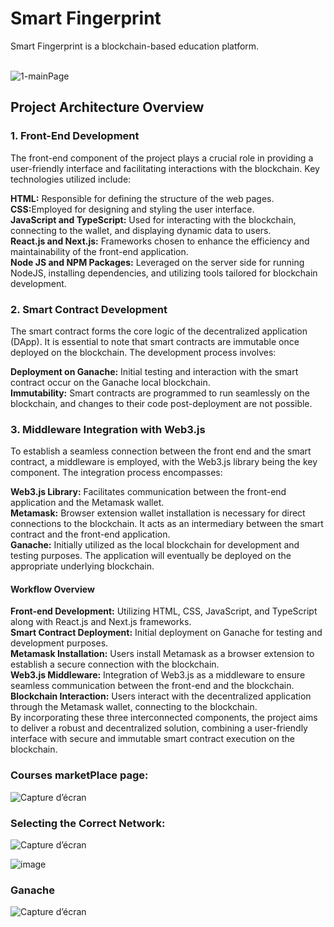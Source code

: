 # Smart Fingerprint

Smart Fingerprint is a blockchain-based education platform.</br></br>

![1-mainPage](https://user-images.githubusercontent.com/83820363/223975924-b234e1a7-1b4d-474b-baae-0639b6c0f829.png)

<h2> Project Architecture Overview</h2>
<h3> 1. Front-End Development</h3>
The front-end component of the project plays a crucial role in providing a user-friendly interface and facilitating interactions with the blockchain. Key technologies utilized include:</br>

<b>HTML:</b> Responsible for defining the structure of the web pages.</br>
<b>CSS:</b>Employed for designing and styling the user interface.</br>
<b>JavaScript and TypeScript:</b> Used for interacting with the blockchain, connecting to the wallet, and displaying dynamic data to users.</br>
<b>React.js and Next.js:</b> Frameworks chosen to enhance the efficiency and maintainability of the front-end application.</br>
<b>Node JS and NPM Packages:</b> Leveraged on the server side for running NodeJS, installing dependencies, and utilizing tools tailored for blockchain development.</br>

<h3> 2. Smart Contract Development</h3>
The smart contract forms the core logic of the decentralized application (DApp). It is essential to note that smart contracts are immutable once deployed on the blockchain. The development process involves:</br>

<b>Deployment on Ganache:</b> Initial testing and interaction with the smart contract occur on the Ganache local blockchain.</br>
<b>Immutability:</b> Smart contracts are programmed to run seamlessly on the blockchain, and changes to their code post-deployment are not possible.</br>

<h3> 3. Middleware Integration with Web3.js</h3>
To establish a seamless connection between the front end and the smart contract, a middleware is employed, with the Web3.js library being the key component. The integration process encompasses:</br>

<b>Web3.js Library:</b> Facilitates communication between the front-end application and the Metamask wallet.</br>
<b>Metamask:</b> Browser extension wallet installation is necessary for direct connections to the blockchain. It acts as an intermediary between the smart contract and the front-end application.</br>
<b>Ganache:</b> Initially utilized as the local blockchain for development and testing purposes. The application will eventually be deployed on the appropriate underlying blockchain.</br>
<h4>Workflow Overview</h4>
<b>Front-end Development:</b> Utilizing HTML, CSS, JavaScript, and TypeScript along with React.js and Next.js frameworks.</br>
<b>Smart Contract Deployment:</b> Initial deployment on Ganache for testing and development purposes.</br>
<b>Metamask Installation:</b> Users install Metamask as a browser extension to establish a secure connection with the blockchain.</br>
<b>Web3.js Middleware:</b> Integration of Web3.js as a middleware to ensure seamless communication between the front-end and the blockchain.</br>
<b>Blockchain Interaction:</b> Users interact with the decentralized application through the Metamask wallet, connecting to the blockchain.</br>
By incorporating these three interconnected components, the project aims to deliver a robust and decentralized solution, combining a user-friendly interface with secure and immutable smart contract execution on the blockchain.</br>


### Courses marketPlace page: 
![Capture d’écran ](https://github.com/ChaimaaNairi/Smart_fingerPrint/assets/83820363/df67a850-6165-4c08-a09a-ba0cabda3d57)

### Selecting the Correct Network: 
![Capture d’écran ](https://github.com/ChaimaaNairi/Smart_fingerPrint/assets/83820363/4e57463a-25e3-454c-a57e-95bd483cc5d8)

![image](https://github.com/ChaimaaNairi/Smart_fingerPrint/assets/83820363/c0bb6cdf-df28-4986-8448-ced80742bbf0)

### Ganache
![Capture d’écran ](https://github.com/ChaimaaNairi/Smart_fingerPrint/assets/83820363/39991e5e-d808-464f-92d9-2ee41ce3501e)



